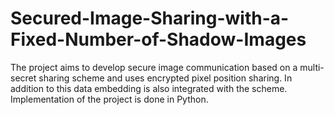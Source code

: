 # Secured-Image-Sharing-with-a-Fixed-Number-of-Shadow-Images
The project aims to develop secure image communication based on a multi-secret sharing scheme and uses encrypted pixel position sharing. 
In addition to this data embedding is also integrated with the scheme. Implementation of the project is done in Python.
